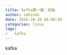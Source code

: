 ```yaml
---
title: kafka第一篇：初始
author: imkindu
date: 2018-10-20 08:00:00
categories: linux
tags:
- 	kafka
---
```



kafka